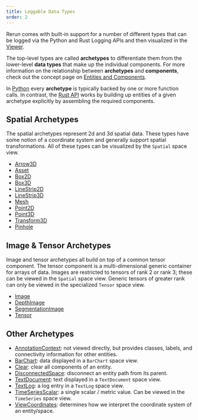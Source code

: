 ```yaml
---
title: Loggable Data Types
order: 2
---
```


Rerun comes with built-in support for a number of different types that can be logged via the Python and Rust Logging
APIs and then visualized in the [Viewer](viewer.md).

The top-level types are called **archetypes** to differentiate them from the lower-level **data types** that make up the
individual components.  For more information on the relationship between **archetypes** and **components**, check out
the concept page on [Entities and Components](../concepts/entity-component.md).

In [Python](https://ref.rerun.io) every **archetype** is typically backed by one or more function calls. In
contrast, the [Rust API](https://docs.rs/rerun/) works by building up entities of a given archetype explicitly by
assembling the required components.

## Spatial **Archetypes**
The spatial archetypes represent 2d and 3d spatial data. These types have some notion of a coordinate system and
generally support spatial transformations. All of these types can be visualized by the `Spatial` space view.
* [Arrow3D](data_types/arrows3d.md)
* [Asset](data_types/asset3d.md)
* [Box2D](data_types/boxes2d.md)
* [Box3D](data_types/boxes3d.md)
* [LineStrip2D](data_types/line_strips2d.md)
* [LineStrip3D](data_types/line_strips3d.md)
* [Mesh](data_types/mesh3d.md)
* [Point2D](data_types/points2d.md)
* [Point3D](data_types/points3d.md)
* [Transform3D](data_types/transform3d.md)
* [Pinhole](data_types/pinhole.md)

## Image & Tensor **Archetypes**
Image and tensor archetypes all build on top of a common tensor component. The tensor component is a multi-dimensional
generic container for arrays of data. Images are restricted to tensors of rank 2 or rank 3; these can be viewed in the
`Spatial` space view. Generic tensors of greater rank can only be viewed in the specialized `Tensor` space view.
* [Image](data_types/image.md)
* [DepthImage](data_types/depth_image.md)
* [SegmentationImage](data_types/segmentation_image.md)
* [Tensor](data_types/tensor.md)

## Other **Archetypes**
* [AnnotationContext](data_types/annotation_context.md): not viewed directly, but provides classes, labels, and connectivity information for other entities.
* [BarChart](data_types/bar_chart.md): data displayed in a `BarChart` space view.
* [Clear](data_types/clear.md): clear all components of an entity.
* [DisconnectedSpace](data_types/disconnected_space.md): disconnect an entity path from its parent.
* [TextDocument](data_types/text_document.md): text displayed in a `TextDocument` space view.
* [TextLog](data_types/text_log.md): a log entry in a `TextLog` space view.
* [TimeSeriesScalar](data_types/time_series_scalar.md): a single scalar / metric value. Can be viewed in the `TimeSeries` space view.
* [ViewCoordinates](data_types/view_coordinates.md): determines how we interpret the coordinate system of an entity/space.


